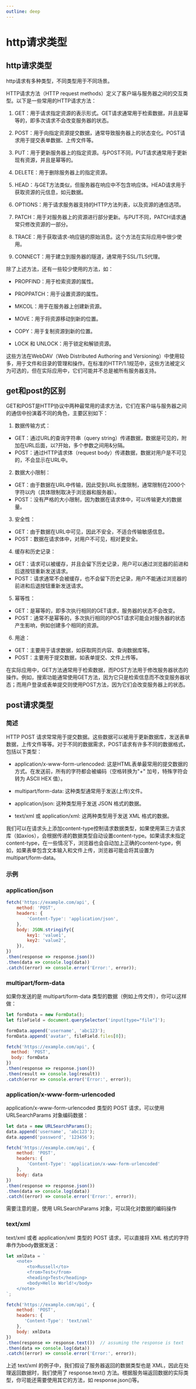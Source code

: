 ```yaml
---
outline: deep
---
```


# http请求类型

## http请求类型

http请求有多种类型，不同类型用于不同场景。

HTTP请求方法（HTTP request methods）定义了客户端与服务器之间的交互类型。以下是一些常用的HTTP请求方法：

1. GET：用于请求指定资源的表示形式。GET请求通常用于检索数据，并且是幂等的，即多次请求不会改变服务器的状态。

2. POST：用于向指定资源提交数据，通常导致服务器上的状态变化。POST请求用于提交表单数据、上传文件等。

3. PUT：用于更新服务器上的指定资源。与POST不同，PUT请求通常用于更新现有资源，并且是幂等的。
4. DELETE：用于删除服务器上的指定资源。

5. HEAD：与GET方法类似，但服务器在响应中不包含响应体。HEAD请求用于获取资源的元信息，如元数据。

6. OPTIONS：用于请求服务器支持的HTTP方法列表，以及资源的通信选项。

7. PATCH：用于对服务器上的资源进行部分更新。与PUT不同，PATCH请求通常只修改资源的一部分。

8. TRACE：用于获取请求-响应链的原始消息。这个方法在实际应用中很少使用。

9. CONNECT：用于建立到服务器的隧道，通常用于SSL/TLS代理。

除了上述方法，还有一些较少使用的方法，如：

- PROPFIND：用于检索资源的属性。

- PROPPATCH：用于设置资源的属性。

- MKCOL：用于在服务器上创建新资源。

- MOVE：用于将资源移动到新的位置。

- COPY：用于复制资源到新的位置。

- LOCK 和 UNLOCK：用于锁定和解锁资源。

这些方法在WebDAV（Web Distributed Authoring and Versioning）中使用较多，用于文件和目录的管理和操作。在标准的HTTP/1.1规范中，这些方法被定义为可选的，但在实际应用中，它们可能并不总是被所有服务器支持。

## get和post的区别

GET和POST是HTTP协议中两种最常用的请求方法，它们在客户端与服务器之间的通信中扮演着不同的角色，主要区别如下：

1. 数据传输方式： 
  - GET：通过URL的查询字符串（query string）传递数据，数据是可见的，附加在URL后面，以?开始，多个参数之间用&分隔。
  - POST：通过HTTP请求体（request body）传递数据，数据对用户是不可见的，不会显示在URL中。

2. 数据大小限制： 
  - GET：由于数据在URL中传输，因此受到URL长度限制，通常限制在2000个字符以内（具体限制取决于浏览器和服务器）。
  - POST：没有严格的大小限制，因为数据在请求体中，可以传输更大的数据量。

3. 安全性： 
  - GET：由于数据在URL中可见，因此不安全，不适合传输敏感信息。
  - POST：数据在请求体中，对用户不可见，相对更安全。

4. 缓存和历史记录： 
  - GET：请求可以被缓存，并且会留下历史记录，用户可以通过浏览器的前进和后退按钮重新发送请求。
  - POST：请求通常不会被缓存，也不会留下历史记录，用户不能通过浏览器的前进和后退按钮重新发送请求。
  
5. 幂等性： 
  - GET：是幂等的，即多次执行相同的GET请求，服务器的状态不会改变。
  - POST：通常不是幂等的，多次执行相同的POST请求可能会对服务器的状态产生影响，例如创建多个相同的资源。

6. 用途： 
  - GET：主要用于请求数据，如获取网页内容、查询数据库等。
  - POST：主要用于提交数据，如表单提交、文件上传等。

在实际应用中，GET方法通常用于检索数据，而POST方法用于修改服务器状态的操作。例如，搜索功能通常使用GET方法，因为它只是检索信息而不改变服务器状态；而用户登录或表单提交则使用POST方法，因为它们会改变服务器上的状态。

## post请求类型

### 简述
HTTP POST 请求常常用于提交数据。这些数据可以被用于更新数据库，发送表单数据，上传文件等等。对于不同的数据需求，POST请求有许多不同的数据格式，包括以下类型：

- application/x-www-form-urlencoded: 这是HTML表单最常用的提交数据的方式。在发送前，所有的字符都会被编码（空格转换为"+" 加号，特殊字符会转为 ASCII HEX 值）。

- multipart/form-data: 这种类型通常用于发送(上传)文件。

- application/json: 这种类型用于发送 JSON 格式的数据。

- text/xml 或 application/xml: 这两种类型用于发送 XML 格式的数据。

我们可以在请求头上添加content-type控制请求数据类型，如果使用第三方请求库（如axios），会根据传递的数据类型自动设置content-type。如果请求未指定content-type，在一些情况下，浏览器也会自动加上正确的content-type，例如，如果表单包含文本输入和文件上传，浏览器可能会将其设置为multipart/form-data。

### 示例

### application/json

```js
fetch('https://example.com/api', {
    method: 'POST', 
    headers: {
        'Content-Type': 'application/json',
    },
    body: JSON.stringify({
        key1: 'value1',
        key2: 'value2',
    }), 
})
.then(response => response.json())
.then(data => console.log(data))
.catch((error) => console.error('Error:', error));
```

### multipart/form-data

如果你发送的是 multipart/form-data 类型的数据（例如上传文件），你可以这样做：

```js
let formData = new FormData();
let fileField = document.querySelector('input[type="file"]');

formData.append('username', 'abc123');
formData.append('avatar', fileField.files[0]);

fetch('https://example.com/api', {
  method: 'POST',
  body: formData
})
.then(response => response.json())
.then(result => console.log(result))
.catch(error => console.error('Error:', error));
```

### application/x-www-form-urlencoded

application/x-www-form-urlencoded 类型的 POST 请求，可以使用 URLSearchParams 对象编码数据：

```js
let data = new URLSearchParams();
data.append('username', 'abc123');
data.append('password', '123456');

fetch('https://example.com/api', {
    method: 'POST',
    headers: {
        'Content-Type': 'application/x-www-form-urlencoded'
    },
    body: data
})
.then(response => response.json())
.then(data => console.log(data))
.catch((error) => console.error('Error:', error));
```

需要注意的是，使用 URLSearchParams 对象，可以简化对数据的编码操作

### text/xml

text/xml 或者 application/xml 类型的 POST 请求，可以直接将 XML 格式的字符串作为body数据发送：

```js
let xmlData = `
    <note>
        <to>Russell</to>
        <from>Test</from>
        <heading>Test</heading>
        <body>Hello World!</body>
    </note>
`;

fetch('https://example.com/api', {
    method: 'POST',
    headers: {
       'Content-Type': 'text/xml'
    },
    body: xmlData
})
.then(response => response.text())  // assuming the response is text
.then(data => console.log(data))
.catch((error) => console.error('Error:', error));
```

上述 text/xml 的例子中，我们假设了服务器返回的数据类型也是 XML，因此在处理返回数据时，我们使用了 response.text() 方法。根据服务端返回数据的实际类型，你可能还需要使用其它的方法，如 response.json()等。